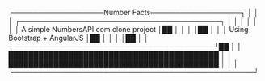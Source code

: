                                                     
  ┌──────────────────Number Facts──────────────────┐
  │                                                │
  │  ┌────────────────────────────────────────┐    │
  │  │                                        │    │
  │  │ A simple NumbersAPI.com clone project  │██  │
  │  │                                        │██  │
  │  │      Using Bootstrap + AngularJS       │██  │
  │  │                                        │██  │
  │  └────────────────────────────────────────┘██  │
  │    ██████████████████████████████████████████  │
  │    ██████████████████████████████████████████  │
  │                                                │
  └────────────────────────────────────────────────┘